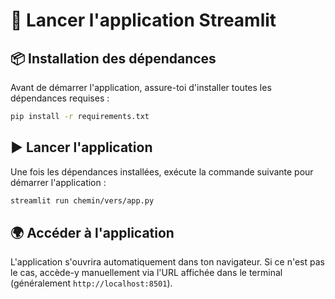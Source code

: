 # 🚀 Lancer l'application Streamlit  

## 📦 Installation des dépendances  
Avant de démarrer l'application, assure-toi d'installer toutes les dépendances requises :  

```sh
pip install -r requirements.txt
```

## ▶️ Lancer l'application  
Une fois les dépendances installées, exécute la commande suivante pour démarrer l'application :  

```sh
streamlit run chemin/vers/app.py
```

## 🌍 Accéder à l'application  
L'application s'ouvrira automatiquement dans ton navigateur. Si ce n'est pas le cas, accède-y manuellement via l'URL affichée dans le terminal (généralement `http://localhost:8501`).
